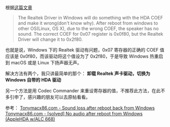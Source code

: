 根据[这篇文章](http://www.tonymacx86.com/el-capitan-laptop-support/185808-alc668-no-sound-after-reboot-windows-10-a.html)

> The Realtek Driver in Windows will do something with the HDA COEF and make it wrong(don't know why). After reboot from windows to other OS(Linux, OS X), due to the wrong COEF, the speaker has no sound.
> The correct COEF for 0x07 register is 0x0f80, but the Realtek Driver will change it to 0x2f80.

也就是说，Windows 下的 Realtek 驱动有问题，0x07 寄存器的正确的 COEF 值应该是 0x0f80，而该驱动将这个值设为了 0x2f80，于是导致 Windows 热重启到 macOS 或是 Linux 下扬声器无声。

解决方法有两个，我只讲最简单的那个：
**卸载 Realtek 声卡驱动，切换为 Windows 自带的 HDA 驱动**

另一个方法是用 Codec Commander 来重设寄存器的值，不推荐此方法，在此不多引申了，感兴趣的朋友可以去原帖看看。

参考：
[Tonymacx86.com - Sound loss after reboot back from Windows](https://www.tonymacx86.com/threads/sound-loss-after-reboot-back-from-windows.264988/)
[Tonymacx86.com - [solved] No audio after reboot from Windows (AppleHDA w/ALC 668)
](https://www.tonymacx86.com/threads/solved-no-audio-after-reboot-from-windows-applehda-w-alc-668.187624/)